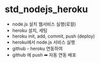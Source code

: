 # std_nodejs_heroku

- node.js 설치 웹서비스 실행(로컬)
- heroku 설치, 세팅
- heroku init, add, commit, push (deploy)
- heroku에서 node.js 서비스 실행
- github - heroku 연동하여 
- github 에 push ➡ 자동 연동 배포 
